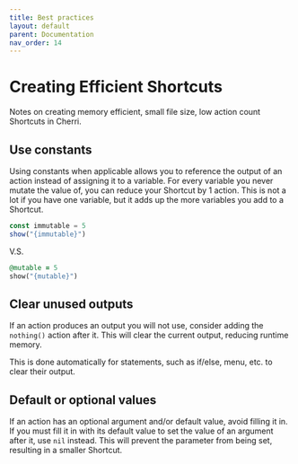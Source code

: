 ```yaml
---
title: Best practices
layout: default
parent: Documentation
nav_order: 14
---
```


# Creating Efficient Shortcuts

Notes on creating memory efficient, small file size, low action count Shortcuts in Cherri.

## Use constants

Using constants when applicable allows you to reference the output of an action instead of assigning it to a variable. For every variable you never mutate the value of, you can reduce your Shortcut by 1 action. This is not a lot if you have one variable, but it adds up the more variables you add to a Shortcut.

```javascript
const immutable = 5
show("{immutable}")
```

V.S.

```ruby
@mutable = 5
show("{mutable}")
```

## Clear unused outputs

If an action produces an output you will not use, consider adding the `nothing()` action after it. This will clear the current output, reducing runtime memory.

This is done automatically for statements, such as if/else, menu, etc. to clear their output.

## Default or optional values

If an action has an optional argument and/or default value, avoid filling it in. If you must fill it in with its default value to set the value of an argument after it, use `nil` instead. This will prevent the parameter from being set, resulting in a smaller Shortcut.
